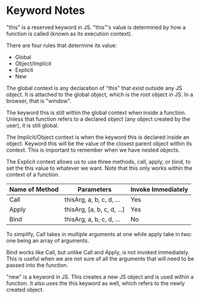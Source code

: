 # Keyword Notes

"this" is a reserved keyword in JS. "this"'s value is determined by how a function is called (known as its execution context).

There are four rules that determine its value:

* Global
* Object/Implicit
* Explicit
* New

The global context is any declaration of "this" that exist outside any JS object. It is attached to the global object, which is the root object in JS. In a browser, that is "window".

The keyword this is still within the global context when inside a function. Unless that function refers to a declared object (any object created by the user), it is still global.

The Implicit/Object context is when the keyword this is declared inside an object. Keyword this will be the value of the closest parent object within its context. This is important to remember when we have nested objects.

The Explicit context allows us to use three methods, call, apply, or bind, to set the this value to whatever we want. Note that this only works within the context of a function. 

| Name of Method    | Parameters                 | Invoke Immediately    |
| ---               | ---                        | ---                   |
| Call              | thisArg, a, b, c, d, ...   | Yes                   | 
| Apply             | thisArg, [a, b, c, d, ...] | Yes                   |
| Bind              | thisArg, a, b, c, d, ...   | No                    |

To simplify, Call takes in multiple arguments at one while apply take in two: one being an array of arguments. 

Bind works like Call, but unlike Call and Apply, is not invoked immediately. This is useful when we are not sure of all the arguments that will need to be passed into the function.


"new" is a keyword in JS. This creates a new JS object and is used within a function. It also uses the this keyword as well, which refers to the newly created object. 